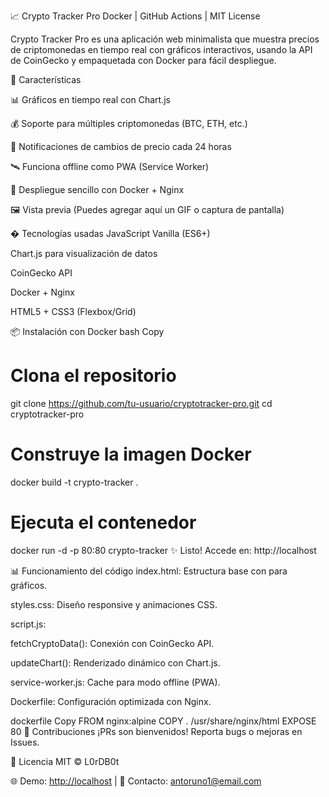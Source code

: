 📈 Crypto Tracker Pro
Docker | GitHub Actions | MIT License

Crypto Tracker Pro es una aplicación web minimalista que muestra precios de criptomonedas en tiempo real con gráficos interactivos, usando la API de CoinGecko y empaquetada con Docker para fácil despliegue.

🚀 Características

📊 Gráficos en tiempo real con Chart.js

💰 Soporte para múltiples criptomonedas (BTC, ETH, etc.)

🔔 Notificaciones de cambios de precio cada 24 horas

🛰️ Funciona offline como PWA (Service Worker)

🐳 Despliegue sencillo con Docker + Nginx

🖼️ Vista previa
(Puedes agregar aquí un GIF o captura de pantalla)

� Tecnologías usadas
JavaScript Vanilla (ES6+)

Chart.js para visualización de datos

CoinGecko API

Docker + Nginx

HTML5 + CSS3 (Flexbox/Grid)

📦 Instalación con Docker
bash
Copy
# Clona el repositorio
git clone https://github.com/tu-usuario/cryptotracker-pro.git
cd cryptotracker-pro

# Construye la imagen Docker
docker build -t crypto-tracker .

# Ejecuta el contenedor
docker run -d -p 80:80 crypto-tracker
✨ Listo! Accede en: http://localhost

📊 Funcionamiento del código
index.html: Estructura base con <canvas> para gráficos.

styles.css: Diseño responsive y animaciones CSS.

script.js:

fetchCryptoData(): Conexión con CoinGecko API.

updateChart(): Renderizado dinámico con Chart.js.

service-worker.js: Cache para modo offline (PWA).

Dockerfile: Configuración optimizada con Nginx.

dockerfile
Copy
FROM nginx:alpine
COPY . /usr/share/nginx/html
EXPOSE 80
🤝 Contribuciones
¡PRs son bienvenidos! Reporta bugs o mejoras en Issues.

📜 Licencia
MIT © L0rDB0t

🌐 Demo: [http://localhost](http://127.0.0.1:5500/index.html) | 📧 Contacto: antoruno1@email.com
